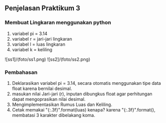 ## **Penjelasan Praktikum 3**

### Membuat Lingkaran menggunakan python
1. variabel pi = 3.14
2. variabel r = jari-jari lingkaran
3. variabel l = luas lingkaran
4. variabel k = keliling

![ss1]/(foto/ss1.png)
![ss2]/(foto/ss2.png)
### Pembahasan
1. Deklarasikan variabel pi = 3.14, secara otomatis menggunakan tipe data float karena bernilai desimal.
2. masukan nilai Jari-jari (r), inputan dibungkus float agar perhitungan dapat mengoprasikan nilai desimal.
3. Mengimplementasikan Rumus Luas dan Keliling.
4. Cetak memakai "{:.3f}".format(luas) kenapa? karena "{:.3f}".format(), membatasi 3 karakter dibelakang koma.
